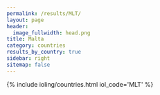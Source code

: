 ```yaml
---
permalink: /results/MLT/
layout: page
header:
  image_fullwidth: head.png
title: Malta
category: countries
results_by_country: true
sidebar: right
sitemap: false
---
```


{% include ioling/countries.html iol_code='MLT' %}